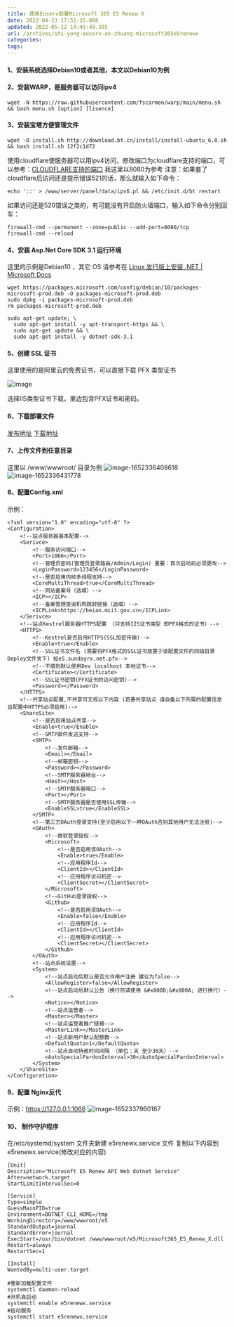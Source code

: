```yaml
---
title: 使用Euserv部署Microsoft 365 E5 Renew X
date: 2022-04-23 17:51:15.068
updated: 2022-05-12 14:49:49.395
url: /archives/shi-yong-euserv-an-zhuang-microsoft365e5renewx
categories: 
tags: 
---
```


####    1、安装系统选择Debian10或者其他，本文以Debian10为例
####    2、安装WARP，是服务器可以访问ipv4
```
wget -N https://raw.githubusercontent.com/fscarmen/warp/main/menu.sh && bash menu.sh [option] [lisence]
```
####    3、安装宝塔方便管理文件
```
wget -O install.sh http://download.bt.cn/install/install-ubuntu_6.0.sh && bash install.sh 12f2c1d72
```
使用cloudflare使服务器可以用ipv4访问，修改端口为cloudflare支持的端口，可以参考：[CLOUDFLARE支持的端口](https://puguying.cn/archives/cloudflare-zhi-chi-de-duan-kou)
我这里以8080为参考
注意：如果套了cloudflare后访问还是提示错误521的话，那么就输入如下命令：
```
echo '::' > /www/server/panel/data/ipv6.pl && /etc/init.d/bt restart
```
如果访问还是520错误之类的，有可能没有开启防火墙端口，输入如下命令分别回车：
```
firewall-cmd --permanent --zone=public --add-port=8080/tcp
firewall-cmd --reload
```
####   4、安装 Asp.Net Core SDK 3.1 运行环境
这里的示例是Debian10 ，其它 OS 请参考在 [Linux 发行版上安装 .NET | Microsoft Docs](https://docs.microsoft.com/zh-cn/dotnet/core/install/linux)
```
wget https://packages.microsoft.com/config/debian/10/packages-microsoft-prod.deb -O packages-microsoft-prod.deb
sudo dpkg -i packages-microsoft-prod.deb
rm packages-microsoft-prod.deb
```
```
sudo apt-get update; \
  sudo apt-get install -y apt-transport-https && \
  sudo apt-get update && \
  sudo apt-get install -y dotnet-sdk-3.1
```
####   5、创建 SSL 证书
这里使用的是阿里云的免费证书，可以直接下载  PFX  类型证书

![image](/upload/2022/05/image.png)

选择IIS类型证书下载，里边包含PFX证书和密码。

####   6、下载部署文件

[发布地址](https://blog.csdn.net/qq_33212020/article/details/119747634)
[下载地址](https://sundayrx.lanzoui.com/aW09Lsss755)

####   7、上传文件到任意目录
这里以  /www/wwwroot/   目录为例
![image-1652336408618](/upload/2022/05/image-1652336408618.png)
![image-1652336431778](/upload/2022/05/image-1652336431778.png)


####   8、配置Config.xml
示例：

```
﻿<?xml version="1.0" encoding="utf-8" ?>
<Configuration>
	<!--站点服务器基本配置-->
	<Serivce>
		<!--服务访问端口-->
		<Port>1066</Port>
		<!--管理员密码(管理员登录路由/Admin/Login) 重要：首次启动前必须更改-->
		<LoginPassword>123456</LoginPassword>
		<!--是否启用内核多线程支持-->
		<CoreMultiThread>true</CoreMultiThread>
		<!--网站备案号（选填）-->
		<ICP></ICP>
		<!--备案管理查询机构跳转链接（选填）-->
		<ICPLink>https://beian.miit.gov.cn</ICPLink>
	</Serivce>
	<!--站点Kestrel服务器HTTPS配置 （只支持IIS证书类型 即PFX格式的证书）-->
	<HTTPS>
		<!--Kestrel是否启用HTTPS(SSL加密传输)-->
		<Enable>true</Enable>
		<!--SSL证书文件名 (需要将PFX格式的SSL证书放置于该配置文件的同级目录Deploy文件夹下) 如e5.sundayrx.net.pfx-->
		<!--不填则默认使用Dev localhost 本地证书-->
		<Certificate></Certificate>
		<!--SSL证书密钥(PFX证书的访问密钥)-->
		<Password></Password>
	</HTTPS>
	<!--共享站点配置,不共享可无视以下内容 (若要共享站点 请自备以下所需的配置信息 且配置中HTTPS必须启用)-->
	<ShareSite>
		<!--是否启用站点共享-->
		<Enable>true</Enable>
		<!--SMTP邮件发送支持-->
		<SMTP>
			<!--发件邮箱-->
			<Email></Email>
			<!--邮箱密钥-->
			<Password></Password>
			<!--SMTP服务器地址-->
			<Host></Host>
			<!--SMTP服务器端口-->
			<Port></Port>
			<!--SMTP服务器是否使用SSL传输-->
			<EnableSSL>true</EnableSSL>
		</SMTP>
		<!--第三方OAuth登录支持(至少启用以下一种OAuth否则其他用户无法注册)-->
		<OAuth>
			<!--微软登录授权-->
			<Microsoft>
				<!--是否启用该OAuth-->
				<Enable>true</Enable>
				<!--应用程序Id-->
				<ClientId></ClientId>
				<!--应用程序访问机密-->
				<ClientSecret></ClientSecret>
			</Microsoft>
			<!--GitHub登录授权-->
			<Github>
				<!--是否启用该OAuth-->
				<Enable>false</Enable>
				<!--应用程序Id-->
				<ClientId></ClientId>
				<!--应用程序访问机密-->
				<ClientSecret></ClientSecret>
			</Github>
		</OAuth>
		<!--站点系统设置-->
		<System>
			<!--站点启动后默认是否允许用户注册 建议为false-->
			<AllowRegister>false</AllowRegister>
			<!--站点启动后默认公告（换行符请使用 &#x000D;&#x000A; 进行换行）-->
			<Notice></Notice>
			<!--站点运营者-->
			<Master></Master>
			<!--站点运营者推广链接-->
			<MasterLink></MasterLink>
			<!--站点新用户默认配额数-->
			<DefaultQuota>1</DefaultQuota>
			<!--站点自动特赦时间间隔 （单位：天 至少30天）-->
			<AutoSpecialPardonInterval>30</AutoSpecialPardonInterval>
		</System>
	</ShareSite>
</Configuration>
```

####   9、配置 Nginx反代
示例：https://127.0.0.1:1066
![image-1652337960167](/upload/2022/05/image-1652337960167.png)

####   10、 制作守护程序

在/etc/systemd/system 文件夹新建 e5renewx.service  文件
复制以下内容到e5renewx.service(修改对应的内容)
```
[Unit]
Description="Microsoft E5 Renew API Web dotnet Service"
After=network.target
StartLimitIntervalSec=0

[Service]
Type=simple
GuessMainPID=true
Environment=DOTNET_CLI_HOME=/tmp
WorkingDirectory=/www/wwwroot/e5
StandardOutput=journal
StandardError=journal
ExecStart=/usr/bin/dotnet /www/wwwroot/e5/Microsoft365_E5_Renew_X.dll
Restart=always
RestartSec=1

[Install]
WantedBy=multi-user.target

```

```
#重新加载配置文件
systemctl daemon-reload
#开机自启动
systemctl enable e5renewx.service
#启动服务
systemctl start e5renewx.service
```